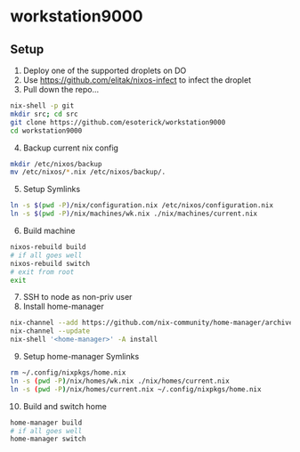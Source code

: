 # workstation9000

## Setup

1. Deploy one of the supported droplets on DO
2. Use https://github.com/elitak/nixos-infect to infect the droplet
3. Pull down the repo...

``` sh
nix-shell -p git
mkdir src; cd src
git clone https://github.com/esoterick/workstation9000
cd workstation9000
```

4. Backup current nix config

``` sh
mkdir /etc/nixos/backup
mv /etc/nixos/*.nix /etc/nixos/backup/.
```

5. Setup Symlinks

``` sh
ln -s $(pwd -P)/nix/configuration.nix /etc/nixos/configuration.nix
ln -s $(pwd -P)/nix/machines/wk.nix ./nix/machines/current.nix
```

6. Build machine

``` sh
nixos-rebuild build
# if all goes well
nixos-rebuild switch
# exit from root
exit
```

7. SSH to node as non-priv user
8. Install home-manager

``` sh
nix-channel --add https://github.com/nix-community/home-manager/archive/master.tar.gz home-manager
nix-channel --update
nix-shell '<home-manager>' -A install
```

9. Setup home-manager Symlinks

``` sh
rm ~/.config/nixpkgs/home.nix
ln -s (pwd -P)/nix/homes/wk.nix ./nix/homes/current.nix
ln -s (pwd -P)/nix/homes/current.nix ~/.config/nixpkgs/home.nix
```

10. Build and switch home

``` sh
home-manager build
# if all goes well
home-manager switch
```

